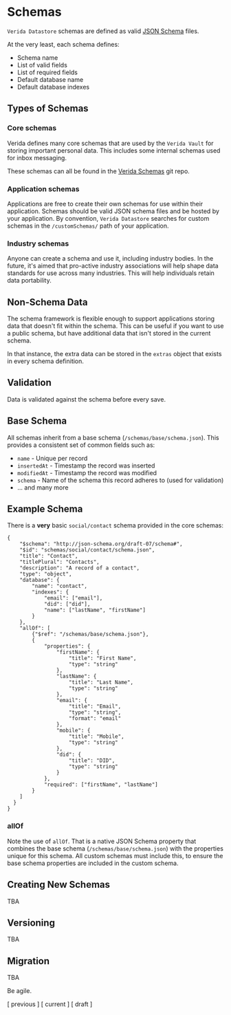 
# Schemas

`Verida Datastore` schemas are defined as valid [JSON Schema](https://json-schema.org/) files.

At the very least, each schema defines:

- Schema name
- List of valid fields
- List of required fields
- Default database name
- Default database indexes

## Types of Schemas

### Core schemas

Verida defines many core schemas that are used by the `Verida Vault` for storing important personal data. This includes some internal schemas used for inbox messaging.

These schemas can all be found in the [Verida Schemas](https://github.com/verida/schemas) git repo.

### Application schemas

Applications are free to create their own schemas for use within their application. Schemas should be valid JSON schema files and be hosted by your application. By convention, `Verida Datastore` searches for custom schemas in the `/customSchemas/` path of your application.

### Industry schemas

Anyone can create a schema and use it, including industry bodies. In the future, it's aimed that pro-active industry associations will help shape data standards for use across many industries. This will help individuals retain data portability.

## Non-Schema Data

The schema framework is flexible enough to support applications storing data that doesn't fit within the schema. This can be useful if you want to use a public schema, but have additional data that isn't stored in the current schema.

In that instance, the extra data can be stored in the `extras` object that exists in every schema definition.

## Validation

Data is validated against the schema before every save.

## Base Schema

All schemas inherit from a base schema (`/schemas/base/schema.json`). This provides a consistent set of common fields such as:

- `name` - Unique per record
- `insertedAt` - Timestamp the record was inserted
- `modifiedAt` - Timestamp the record was modified
- `schema` - Name of the schema this record adheres to (used for validation)
- ... and many more

## Example Schema

There is a **very** basic `social/contact` schema provided in the core schemas:

```
{
    "$schema": "http://json-schema.org/draft-07/schema#",
    "$id": "schemas/social/contact/schema.json",
    "title": "Contact",
    "titlePlural": "Contacts",
    "description": "A record of a contact",
    "type": "object",
    "database": {
        "name": "contact",
        "indexes": {
            "email": ["email"],
            "did": ["did"],
            "name": ["lastName", "firstName"]
        }
    },
    "allOf": [
        {"$ref": "/schemas/base/schema.json"},
        {
            "properties": {
                "firstName": {
                    "title": "First Name",
                    "type": "string"
                },
                "lastName": {
                    "title": "Last Name",
                    "type": "string"
                },
                "email": {
                    "title": "Email",
                    "type": "string",
                    "format": "email"
                },
                "mobile": {
                    "title": "Mobile",
                    "type": "string"
                },
                "did": {
                    "title": "DID",
                    "type": "string"
                }
            },
            "required": ["firstName", "lastName"]
        }
    ]
  }
}
```

### allOf

Note the use of `allOf`. That is a native JSON Schema property that combines the base schema (`/schemas/base/schema.json`) with the properties unique for this schema. All custom schemas must include this, to ensure the base schema properties are included in the custom schema.

## Creating New Schemas

TBA

## Versioning

TBA

## Migration

TBA

Be agile.

[ previous ] [ current ] [ draft ]